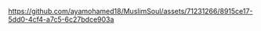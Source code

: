 


https://github.com/ayamohamed18/MuslimSoul/assets/71231266/8915ce17-5dd0-4cf4-a7c5-6c27bdce903a

